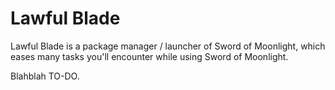 # Lawful Blade
Lawful Blade is a package manager / launcher of Sword of Moonlight, which eases many tasks you'll encounter while using Sword of Moonlight.

Blahblah TO-DO.